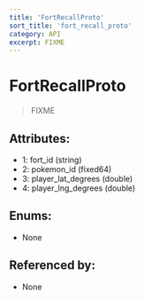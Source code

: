 ```yaml
---
title: 'FortRecallProto'
sort_title: 'fort_recall_proto'
category: API
excerpt: FIXME
---
```


# FortRecallProto

> FIXME

## Attributes:

- 1: fort_id (string)
- 2: pokemon_id (fixed64)
- 3: player_lat_degrees (double)
- 4: player_lng_degrees (double)

## Enums:

- None

## Referenced by:

- None
